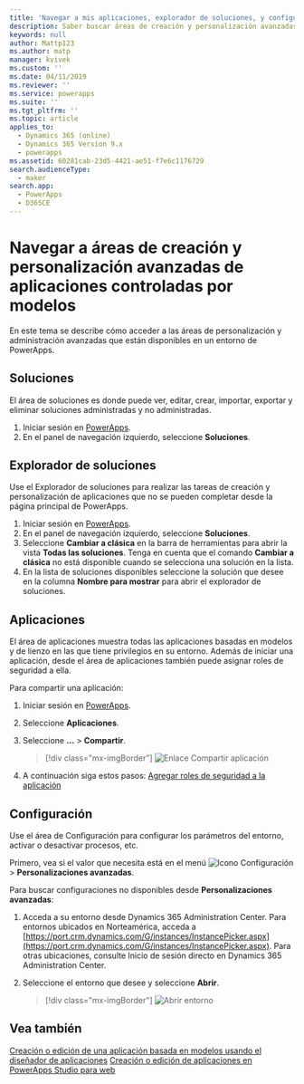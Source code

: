 ```yaml
---
title: 'Navegar a mis aplicaciones, explorador de soluciones, y configuración en PowerApps | Microsoft Docs'
description: Saber buscar áreas de creación y personalización avanzadas de aplicaciones en PowerApps
keywords: null
author: Mattp123
ms.author: matp
manager: kvivek
ms.custom: ''
ms.date: 04/11/2019
ms.reviewer: ''
ms.service: powerapps
ms.suite: ''
ms.tgt_pltfrm: ''
ms.topic: article
applies_to:
  - Dynamics 365 (online)
  - Dynamics 365 Version 9.x
  - powerapps
ms.assetid: 60281cab-23d5-4421-ae51-f7e6c1176729
search.audienceType:
  - maker
search.app:
  - PowerApps
  - D365CE
---
```


# <a name="navigate-to-advanced-model-driven-app-making-and-customization-areas"></a>Navegar a áreas de creación y personalización avanzadas de aplicaciones controladas por modelos

En este tema se describe cómo acceder a las áreas de personalización y administración avanzadas que están disponibles en un entorno de PowerApps.

## <a name="solutions"></a>Soluciones
El área de soluciones es donde puede ver, editar, crear, importar, exportar y eliminar soluciones administradas y no administradas. 

1.  Iniciar sesión en [PowerApps](https://web.powerapps.com/?utm_source=padocs&utm_medium=linkinadoc&utm_campaign=referralsfromdoc).
2.  En el panel de navegación izquierdo, seleccione **Soluciones**. 

## <a name="solution-explorer"></a>Explorador de soluciones
Use el Explorador de soluciones para realizar las tareas de creación y personalización de aplicaciones que no se pueden completar desde la página principal de PowerApps.

1.  Iniciar sesión en [PowerApps](https://web.powerapps.com/?utm_source=padocs&utm_medium=linkinadoc&utm_campaign=referralsfromdoc). 
2.  En el panel de navegación izquierdo, seleccione **Soluciones**.  
3.  Seleccione **Cambiar a clásica** en la barra de herramientas para abrir la vista **Todas las soluciones**. 
    Tenga en cuenta que el comando **Cambiar a clásica** no está disponible cuando se selecciona una solución en la lista.
4.  En la lista de soluciones disponibles seleccione la solución que desee en la columna **Nombre para mostrar** para abrir el explorador de soluciones.

## <a name="apps"></a>Aplicaciones
El área de aplicaciones muestra todas las aplicaciones basadas en modelos y de lienzo en las que tiene privilegios en su entorno. Además de iniciar una aplicación, desde el área de aplicaciones también puede asignar roles de seguridad a ella. 

Para compartir una aplicación:
1.  Iniciar sesión en [PowerApps](https://web.powerapps.com/?utm_source=padocs&utm_medium=linkinadoc&utm_campaign=referralsfromdoc).

2.  Seleccione **Aplicaciones**.
 
3.  Seleccione **…** > **Compartir**. 

    > [!div class="mx-imgBorder"] 
    > ![Enlace Compartir aplicación](media/share-link.png) 

4. A continuación siga estos pasos: [Agregar roles de seguridad a la aplicación](https://docs.microsoft.com/powerapps/maker/model-driven-apps/share-model-driven-app#add-security-roles-to-the-app)
 
## <a name="settings"></a>Configuración
Use el área de Configuración para configurar los parámetros del entorno, activar o desactivar procesos, etc. 

Primero, vea si el valor que necesita está en el menú ![Icono Configuración](media/powerapps-gear.png)  > **Personalizaciones avanzadas**.

Para buscar configuraciones no disponibles desde **Personalizaciones avanzadas**:  
1.  Acceda a su entorno desde Dynamics 365 Administration Center. Para entornos ubicados en Norteamérica, acceda a [https://port.crm.dynamics.com/G/instances/InstancePicker.aspx](https://port.crm.dynamics.com/G/instances/InstancePicker.aspx). Para otras ubicaciones, consulte Inicio de sesión directo en Dynamics 365 Administration Center.
2.  Seleccione el entorno que desee y seleccione **Abrir**.

    > [!div class="mx-imgBorder"] 
    > ![Abrir entorno](media/open-environment.png)

## <a name="see-also"></a>Vea también
[Creación o edición de una aplicación basada en modelos usando el diseñador de aplicaciones](create-edit-app.md)
[Creación o edición de aplicaciones en PowerApps Studio para web](../canvas-apps/create-app-browser.md)
